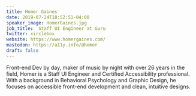 ```yaml
---
title: Homer Gaines
date: 2019-07-24T18:52:51-04:00
speaker_image: HomerGaines.jpg
job_title:  Staff UI Engineer at Guru
twitter: xirclebox
website: https://www.homergaines.com/
mastodon: https://a11y.info/@homer
draft: false
---
```


Front-end Dev by day, maker of music by night with over 26 years in the field, Homer is a Staff UI Engineer and Certified Accessibility professional. With a background in Behavioral Psychology and Graphic Design, he focuses on accessible front-end development and clean, intuitive designs.